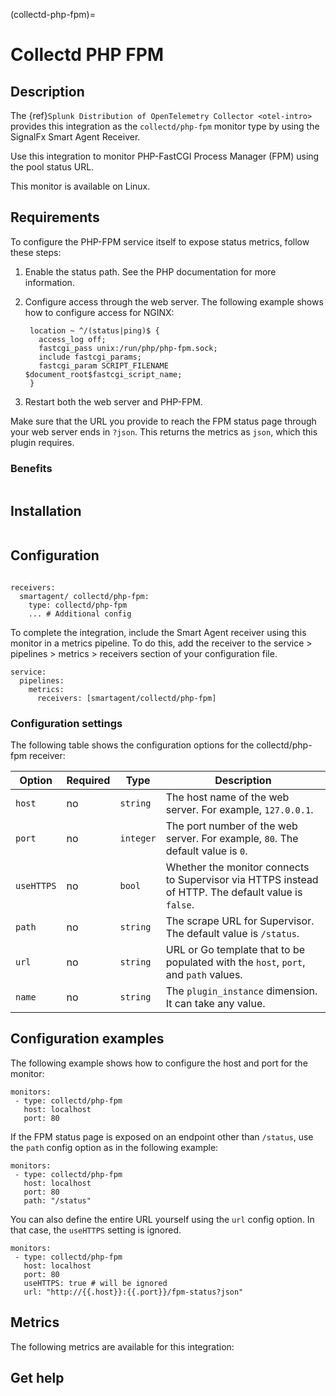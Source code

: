 (collectd-php-fpm)=

# Collectd PHP FPM
<meta name="Description" content="Documentation on the collectd/php-fpm integration for Splunk Observability Cloud.">

## Description

The {ref}`Splunk Distribution of OpenTelemetry Collector <otel-intro>` provides this integration as the `collectd/php-fpm` monitor type by using the SignalFx Smart Agent Receiver.

Use this integration to monitor PHP-FastCGI Process Manager (FPM) using the pool status URL.

This monitor is available on Linux.

## Requirements

To configure the PHP-FPM service itself to expose status metrics, follow these steps:

1. Enable the status path. See the PHP documentation for more information.
2. Configure access through the web server. The following example shows how to configure access for NGINX:

   ```
    location ~ ^/(status|ping)$ {
      access_log off;
      fastcgi_pass unix:/run/php/php-fpm.sock;
      include fastcgi_params;
      fastcgi_param SCRIPT_FILENAME $document_root$fastcgi_script_name;
    }
   ```
3. Restart both the web server and PHP-FPM.

Make sure that the URL you provide to reach the FPM status page through your web server ends in `?json`. This returns the 
metrics as `json`, which this plugin requires.

### Benefits

```{include} /_includes/benefits.md
```

## Installation

```{include} /_includes/collector-installation-linux.md
```

## Configuration

```{include} /_includes/configuration.md
```

```
receivers:
  smartagent/ collectd/php-fpm:
    type: collectd/php-fpm
    ... # Additional config
```

To complete the integration, include the Smart Agent receiver using this monitor in a metrics pipeline. To do this, add the receiver to the service > pipelines > metrics > receivers section of your configuration file.

```
service:
  pipelines:
    metrics:
      receivers: [smartagent/collectd/php-fpm]
```

### Configuration settings

The following table shows the configuration options for the collectd/php-fpm receiver:

| Option | Required | Type | Description |
| --- | --- | --- | --- |
| `host` | no | `string` | The host name of the web server. For example, `127.0.0.1`. |
| `port` | no | `integer` | The port number of the web server. For example, `80`. The default value is `0`. |
| `useHTTPS` | no | `bool` | Whether the monitor connects to Supervisor via HTTPS instead of HTTP. The default value is `false`. |
| `path` | no | `string` | The scrape URL for Supervisor. The default value is `/status`. |
| `url` | no | `string` | URL or Go template that to be populated with the `host`, `port`, and `path` values. |
| `name` | no | `string` | The `plugin_instance` dimension. It can take any value. |


## Configuration examples

The following example shows how to configure the host and port for the monitor:

```
monitors:
 - type: collectd/php-fpm
   host: localhost
   port: 80
```

If the FPM status page is exposed on an endpoint other than `/status`, use the `path` config option as in the following example:

```
monitors:
 - type: collectd/php-fpm
   host: localhost
   port: 80
   path: "/status"
```

You can also define the entire URL yourself using the `url` config option. In that case, the `useHTTPS` setting is ignored.

```
monitors:
 - type: collectd/php-fpm
   host: localhost
   port: 80
   useHTTPS: true # will be ignored
   url: "http://{{.host}}:{{.port}}/fpm-status?json"
```

## Metrics

The following metrics are available for this integration:

<div class="metrics-yaml" url="https://raw.githubusercontent.com/signalfx/signalfx-agent/main/pkg/monitors/collectd/php/metadata.yaml"></div>

## Get help

```{include} /_includes/troubleshooting.md
```

